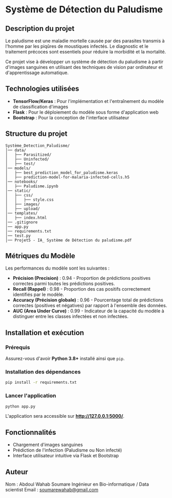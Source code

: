 # Système de Détection du Paludisme

## Description du projet
Le paludisme est une maladie mortelle causée par des parasites transmis à l'homme par les piqûres de moustiques infectés. Le diagnostic et le traitement précoces sont essentiels pour réduire la morbidité et la mortalité. 

Ce projet vise à développer un système de détection du paludisme à partir d'images sanguines en utilisant des techniques de vision par ordinateur et d'apprentissage automatique.

## Technologies utilisées
- **TensorFlow/Keras** : Pour l'implémentation et l'entraînement du modèle de classification d'images
- **Flask** : Pour le déploiement du modèle sous forme d'application web
- **Bootstrap** : Pour la conception de l'interface utilisateur

## Structure du projet
```
Système_Detection_Paludisme/
│── data/
│   ├── Parasitized/
│   ├── Uninfected/
│   ├── test/
│── models/
│   ├── best_prediction_model_for_paludisme.keras
│   ├── prediction-model-for-malaria-infected-cells.h5
│── notebooks/
│   ├── Paludisme.ipynb
│── static/
│   ├── css/
│   │   ├── style.css
│   ├── images/
│   ├── upload/
│── templates/
│   ├── index.html
│── .gitignore
│── app.py
│── requirements.txt
│── test.py
│── Projet5 - IA_ Système de Détection du paludisme.pdf
```

## Métriques du Modèle
Les performances du modèle sont les suivantes :
- **Précision (Precision)** : 0.94 - Proportion de prédictions positives correctes parmi toutes les prédictions positives.
- **Recall (Rappel)** : 0.98 - Proportion des cas positifs correctement identifiés par le modèle.
- **Accuracy (Précision globale)** : 0.96 - Pourcentage total de prédictions correctes (positives et négatives) par rapport à l'ensemble des données.
- **AUC (Area Under Curve)** : 0.99 - Indicateur de la capacité du modèle à distinguer entre les classes infectées et non infectées.

## Installation et exécution
### Prérequis
Assurez-vous d'avoir **Python 3.8+** installé ainsi que `pip`.

### Installation des dépendances
```bash
pip install -r requirements.txt
```

### Lancer l'application
```bash
python app.py
```
L'application sera accessible sur **http://127.0.0.1:5000/**.

## Fonctionnalités
- Chargement d'images sanguines 
- Prédiction de l'infection (Paludisme ou Non infecté)
- Interface utilisateur intuitive via Flask et Bootstrap

## Auteur
Nom : Abdoul Wahab Soumare Ingénieur en Bio-informatique / Data scientist 
Email : soumarewahab@gmail.com  



